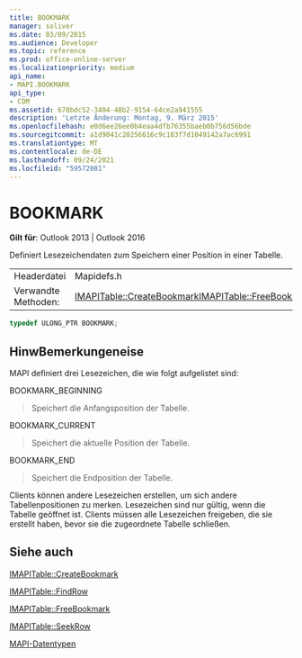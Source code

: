 ```yaml
---
title: BOOKMARK
manager: soliver
ms.date: 03/09/2015
ms.audience: Developer
ms.topic: reference
ms.prod: office-online-server
ms.localizationpriority: medium
api_name:
- MAPI.BOOKMARK
api_type:
- COM
ms.assetid: 678bdc52-3404-48b2-9154-64ce2a941555
description: 'Letzte Änderung: Montag, 9. März 2015'
ms.openlocfilehash: e0d6ee26ee0b4eaa4dfb76355baeb0b756d56bde
ms.sourcegitcommit: a1d9041c20256616c9c183f7d1049142a7ac6991
ms.translationtype: MT
ms.contentlocale: de-DE
ms.lasthandoff: 09/24/2021
ms.locfileid: "59572081"
---
```

# <a name="bookmark"></a>BOOKMARK

  
  
**Gilt für**: Outlook 2013 | Outlook 2016 
  
Definiert Lesezeichendaten zum Speichern einer Position in einer Tabelle. 
  
|||
|:-----|:-----|
|Headerdatei  <br/> |Mapidefs.h  <br/> |
|Verwandte Methoden:  <br/> |[IMAPITable::CreateBookmark](imapitable-createbookmark.md)[IMAPITable::FreeBookmark](imapitable-freebookmark.md) <br/> |
   
```cpp
typedef ULONG_PTR BOOKMARK;
```

## <a name="remarks"></a>HinwBemerkungeneise

MAPI definiert drei Lesezeichen, die wie folgt aufgelistet sind:
  
BOOKMARK_BEGINNING 
  
> Speichert die Anfangsposition der Tabelle. 
    
BOOKMARK_CURRENT 
  
> Speichert die aktuelle Position der Tabelle.
    
BOOKMARK_END 
  
> Speichert die Endposition der Tabelle.
    
Clients können andere Lesezeichen erstellen, um sich andere Tabellenpositionen zu merken. Lesezeichen sind nur gültig, wenn die Tabelle geöffnet ist. Clients müssen alle Lesezeichen freigeben, die sie erstellt haben, bevor sie die zugeordnete Tabelle schließen. 
  
## <a name="see-also"></a>Siehe auch



[IMAPITable::CreateBookmark](imapitable-createbookmark.md)
  
[IMAPITable::FindRow](imapitable-findrow.md)
  
[IMAPITable::FreeBookmark](imapitable-freebookmark.md)
  
[IMAPITable::SeekRow](imapitable-seekrow.md)


[MAPI-Datentypen](mapi-data-types.md)

